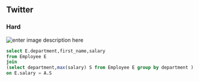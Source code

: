 ﻿## Twitter
### Hard
![enter image description here](https://drive.google.com/uc?id=1RYN-0QdxNnVIhYg3kF3Koo9CIxkrGJJK)

```sql
select E.department,first_name,salary
from Employee E
join 
(select department,max(salary) S from Employee E group by department ) A
on E.salary = A.S



